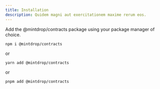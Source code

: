 ```yaml
---
title: Installation
description: Quidem magni aut exercitationem maxime rerum eos.
---
```


Add the @mintdrop/contracts package using your package manager of choice.

```shell
npm i @mintdrop/contracts
```

or

```shell
yarn add @mintdrop/contracts
```

or

```shell
pnpm add @mintdrop/contracts
```
